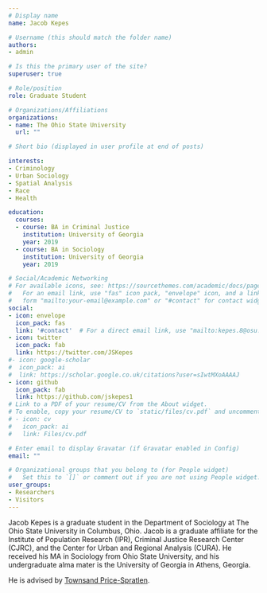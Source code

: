 ```yaml
---
# Display name
name: Jacob Kepes

# Username (this should match the folder name)
authors:
- admin

# Is this the primary user of the site?
superuser: true

# Role/position
role: Graduate Student

# Organizations/Affiliations
organizations:
- name: The Ohio State University
  url: ""

# Short bio (displayed in user profile at end of posts)

interests:
- Criminology
- Urban Sociology
- Spatial Analysis
- Race
- Health

education:
  courses:
  - course: BA in Criminal Justice
    institution: University of Georgia
    year: 2019
  - course: BA in Sociology
    institution: University of Georgia
    year: 2019

# Social/Academic Networking
# For available icons, see: https://sourcethemes.com/academic/docs/page-builder/#icons
#   For an email link, use "fas" icon pack, "envelope" icon, and a link in the
#   form "mailto:your-email@example.com" or "#contact" for contact widget.
social:
- icon: envelope
  icon_pack: fas
  link: '#contact'  # For a direct email link, use "mailto:kepes.8@osu.edu".
- icon: twitter
  icon_pack: fab
  link: https://twitter.com/JSKepes
#- icon: google-scholar
#  icon_pack: ai
#  link: https://scholar.google.co.uk/citations?user=sIwtMXoAAAAJ
- icon: github
  icon_pack: fab
  link: https://github.com/jskepes1
# Link to a PDF of your resume/CV from the About widget.
# To enable, copy your resume/CV to `static/files/cv.pdf` and uncomment the lines below.
# - icon: cv
#   icon_pack: ai
#   link: Files/cv.pdf

# Enter email to display Gravatar (if Gravatar enabled in Config)
email: ""

# Organizational groups that you belong to (for People widget)
#   Set this to `[]` or comment out if you are not using People widget.
user_groups:
- Researchers
- Visitors
---
```


Jacob Kepes is a graduate student in the Department of Sociology at The Ohio State University in Columbus, Ohio. Jacob is a graduate affiliate for the Institute of Population Research (IPR), Criminal Justice Research Center (CJRC), and the Center for Urban and Regional Analysis (CURA). He received his MA in Sociology from Ohio State University, and his undergraduate alma mater is the University of Georgia in Athens, Georgia.

He is advised by [Townsand Price-Spratlen](https://sociology.osu.edu/people/price-spratlen.1). 